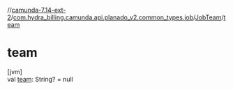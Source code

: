 //[camunda-7.14-ext-2](../../../index.md)/[com.hydra_billing.camunda.api.planado_v2.common_types.job](../index.md)/[JobTeam](index.md)/[team](team.md)

# team

[jvm]\
val [team](team.md): String? = null
